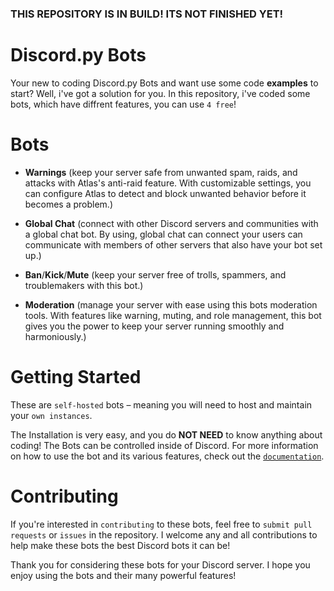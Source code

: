 ### THIS REPOSITORY IS IN BUILD! ITS NOT FINISHED YET!

# Discord.py Bots

Your new to coding Discord.py Bots and want use some code **examples** to start? Well, i've got a solution for you. In this repository, i've coded some bots, which have diffrent features, you can use `4 free`!

# Bots

- **Warnings** (keep your server safe from unwanted spam, raids, and attacks with Atlas's anti-raid feature. With customizable settings, you can configure Atlas to detect and block unwanted behavior before it becomes a problem.)

- **Global Chat** (connect with other Discord servers and communities with a global chat bot. By using, global chat can connect your users can communicate with members of other servers that also have your bot set up.)

- **Ban**/**Kick**/**Mute** (keep your server free of trolls, spammers, and troublemakers with this bot.)

- **Moderation** (manage your server with ease using this bots moderation tools. With features like warning, muting, and role management, this bot gives you the power to keep your server running smoothly and harmoniously.)

# Getting Started

These are `self-hosted` bots – meaning you will need to host and maintain your `own instances`.

The Installation is very easy, and you do **NOT NEED** to know anything about coding! The Bots can be controlled inside of Discord.
For more information on how to use the bot and its various features, check out the [`documentation`](https://github.com/liinuu/discordpy-bots/blob/main/docs.md).

# Contributing

If you're interested in `contributing` to these bots, feel free to `submit pull requests` or `issues` in the repository. I welcome any and all contributions to help make these bots the best Discord bots it can be!

Thank you for considering these bots for your Discord server. I hope you enjoy using the bots and their many powerful features!
